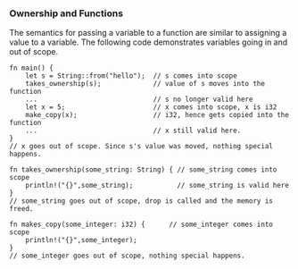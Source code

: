 ### Ownership and Functions
The semantics for passing a variable to a function are similar to assigning a value to a variable. The following code demonstrates variables going in and out of scope.
```
fn main() {
    let s = String::from("hello");  // s comes into scope
    takes_ownership(s);             // value of s moves into the function
    ...                             // s no longer valid here
    let x = 5;                      // x comes into scope, x is i32
    make_copy(x);                   // i32, hence gets copied into the function
    ...                             // x still valid here.
}
// x goes out of scope. Since s's value was moved, nothing special happens.

fn takes_ownership(some_string: String) { // some_string comes into scope
    println!("{}",some_string);           // some_string is valid here
}
// some_string goes out of scope, drop is called and the memory is freed.

fn makes_copy(some_integer: i32) {      // some_integer comes into scope
    println!("{}",some_integer);
}
// some_integer goes out of scope, nothing special happens.
```